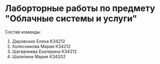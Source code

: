 # Лаборторные работы по предмету "Облачные системы и услуги"

Состав команды:
1. Даровских Елена К34212
2. Колесникова Мария К34212
3. Шагвалиева Екатерина К34212 
4. Шаляпина Мария К34202
